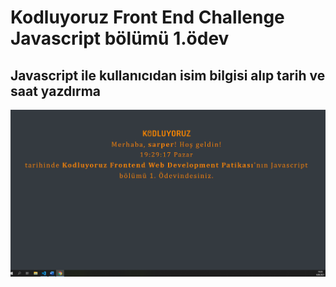 # Kodluyoruz Front End Challenge Javascript bölümü 1.ödev
## Javascript ile kullanıcıdan isim bilgisi alıp tarih ve saat yazdırma 
![clock](clock.png)
